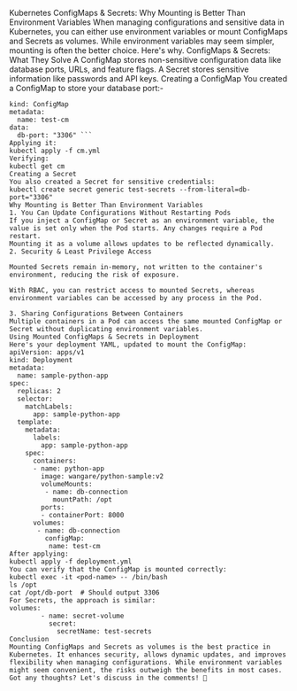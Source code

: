 Kubernetes ConfigMaps & Secrets: Why Mounting is Better Than Environment Variables
When managing configurations and sensitive data in Kubernetes, you can either use environment variables or mount ConfigMaps and Secrets as volumes. While environment variables may seem simpler, mounting is often the better choice. Here's why.
ConfigMaps & Secrets: What They Solve
A ConfigMap stores non-sensitive configuration data like database ports, URLs, and feature flags. A Secret stores sensitive information like passwords and API keys.
Creating a ConfigMap
You created a ConfigMap to store your database port:-
```apiVersion: v1
kind: ConfigMap
metadata:
  name: test-cm
data:
  db-port: "3306" ```
Applying it:
kubectl apply -f cm.yml
Verifying:
kubectl get cm
Creating a Secret
You also created a Secret for sensitive credentials:
kubectl create secret generic test-secrets --from-literal=db-port="3306"
Why Mounting is Better Than Environment Variables
1. You Can Update Configurations Without Restarting Pods
If you inject a ConfigMap or Secret as an environment variable, the value is set only when the Pod starts. Any changes require a Pod restart.
Mounting it as a volume allows updates to be reflected dynamically.
2. Security & Least Privilege Access

Mounted Secrets remain in-memory, not written to the container's environment, reducing the risk of exposure.

With RBAC, you can restrict access to mounted Secrets, whereas environment variables can be accessed by any process in the Pod.

3. Sharing Configurations Between Containers
Multiple containers in a Pod can access the same mounted ConfigMap or Secret without duplicating environment variables.
Using Mounted ConfigMaps & Secrets in Deployment
Here's your deployment YAML, updated to mount the ConfigMap:
apiVersion: apps/v1
kind: Deployment
metadata:
  name: sample-python-app
spec:
  replicas: 2
  selector: 
    matchLabels:
      app: sample-python-app
  template:
    metadata:
      labels:
        app: sample-python-app
    spec:
      containers:
      - name: python-app
        image: wangare/python-sample:v2
        volumeMounts:
         - name: db-connection
           mountPath: /opt
        ports:
        - containerPort: 8000
      volumes:
       - name: db-connection
         configMap:
          name: test-cm
After applying:
kubectl apply -f deployment.yml
You can verify that the ConfigMap is mounted correctly:
kubectl exec -it <pod-name> -- /bin/bash
ls /opt
cat /opt/db-port  # Should output 3306
For Secrets, the approach is similar:
volumes:
        - name: secret-volume
          secret:
            secretName: test-secrets
Conclusion
Mounting ConfigMaps and Secrets as volumes is the best practice in Kubernetes. It enhances security, allows dynamic updates, and improves flexibility when managing configurations. While environment variables might seem convenient, the risks outweigh the benefits in most cases.
Got any thoughts? Let's discuss in the comments! 🚀
